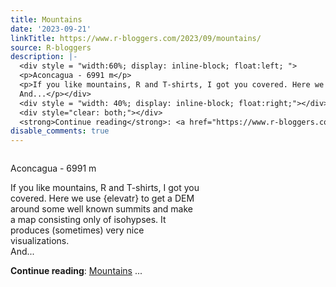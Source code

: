 ```yaml
---
title: Mountains
date: '2023-09-21'
linkTitle: https://www.r-bloggers.com/2023/09/mountains/
source: R-bloggers
description: |-
  <div style = "width:60%; display: inline-block; float:left; ">
  <p>Aconcagua - 6991 m</p>
  <p>If you like mountains, R and T-shirts, I got you covered. Here we use {elevatr} to get a DEM around some well known summits and make a map consisting only of isohypses. It produces (sometimes) very nice visualizations.<br />
  And...</p></div>
  <div style = "width: 40%; display: inline-block; float:right;"></div>
  <div style="clear: both;"></div>
  <strong>Continue reading</strong>: <a href="https://www.r-bloggers.com/2023/09/mountains/">Mountains</a> ...
disable_comments: true
---
```

<div style = "width:60%; display: inline-block; float:left; ">
<p>Aconcagua - 6991 m</p>
<p>If you like mountains, R and T-shirts, I got you covered. Here we use {elevatr} to get a DEM around some well known summits and make a map consisting only of isohypses. It produces (sometimes) very nice visualizations.<br />
And...</p></div>
<div style = "width: 40%; display: inline-block; float:right;"></div>
<div style="clear: both;"></div>
<strong>Continue reading</strong>: <a href="https://www.r-bloggers.com/2023/09/mountains/">Mountains</a> ...